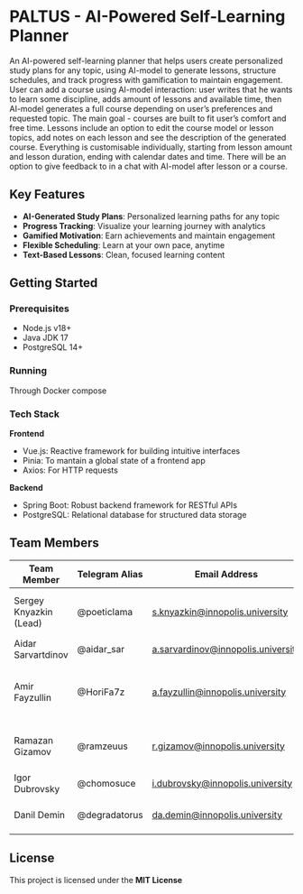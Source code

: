 # PALTUS - AI-Powered Self-Learning Planner 

An AI-powered self-learning planner that helps users create personalized study plans for any topic, using AI-model to generate lessons, structure schedules, and track progress with gamification to maintain engagement. User can add a course using AI-model interaction: user writes that he wants to learn some discipline, adds amount of lessons and available time, then AI-model generates a full course depending on user’s preferences and requested topic. The main goal - courses are built to fit user’s comfort and free time. Lessons include an option to edit the course model or lesson topics, add notes on each lesson and see the description of the generated course. Everything is customisable individually, starting from lesson amount and lesson duration, ending with calendar dates and time. There will be an option to give feedback to in a chat with AI-model after lesson or a course.

##  Key Features

- **AI-Generated Study Plans**: Personalized learning paths for any topic
- **Progress Tracking**: Visualize your learning journey with analytics
- **Gamified Motivation**: Earn achievements and maintain engagement
- **Flexible Scheduling**: Learn at your own pace, anytime
- **Text-Based Lessons**: Clean, focused learning content

##  Getting Started

### Prerequisites
- Node.js v18+
- Java JDK 17
- PostgreSQL 14+

### Running

Through Docker compose

### Tech Stack

**Frontend**

- Vue.js: Reactive framework for building intuitive interfaces
- Pinia: To mantain a global state of a frontend app
- Axios: For HTTP requests

**Backend**

- Spring Boot: Robust backend framework for RESTful APIs
- PostgreSQL: Relational database for structured data storage

## Team Members 

| Team Member             | Telegram Alias   | Email Address                     | Track                    | Responsibilities                                                                 |
|-------------------------|------------------|-----------------------------------|--------------------------|----------------------------------------------------------------------------------|
| Sergey Knyazkin (Lead)  | @poeticlama      | s.knyazkin@innopolis.university   | Frontend/Design/DevOps   | Creating UX/UI, designing frontend structure, assisting deployment               |
| Aidar Sarvartdinov      | @aidar_sar       | a.sarvardinov@innopolis.university| Backend                  | Creating overall backend structure                                               |
| Amir Fayzullin          | @HoriFa7z        | a.fayzullin@innopolis.university  | Fullstack                | Developing frontend components, assisting backend code                           |
| Ramazan Gizamov         | @ramzeuus        | r.gizamov@innopolis.university    | DevOps/Tech communication| Application deployment, report/presentation writing                              |
| Igor Dubrovsky          | @chomosuce       | i.dubrovsky@innopolis.university  | Backend                  | Writing logic for GPT interaction                                                |
| Danil Demin             | @degradatorus    | da.demin@innopolis.university     | Frontend                 | Creating frontend components and views                                           |

##  License

This project is licensed under the **MIT License**
